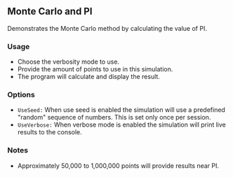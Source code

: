 ## Monte Carlo and PI
Demonstrates the Monte Carlo method by calculating the value of PI.

### Usage
* Choose the verbosity mode to use.
* Provide the amount of points to use in this simulation.
* The program will calculate and display the result.

### Options
* `UseSeed:` When use seed is enabled the simulation will use a predefined "random" sequence of numbers. This is set only once per session.
* `UseVerbose:` When verbose mode is enabled the simulation will print live results to the console.

### Notes
* Approximately 50,000 to 1,000,000 points will provide results near PI.
